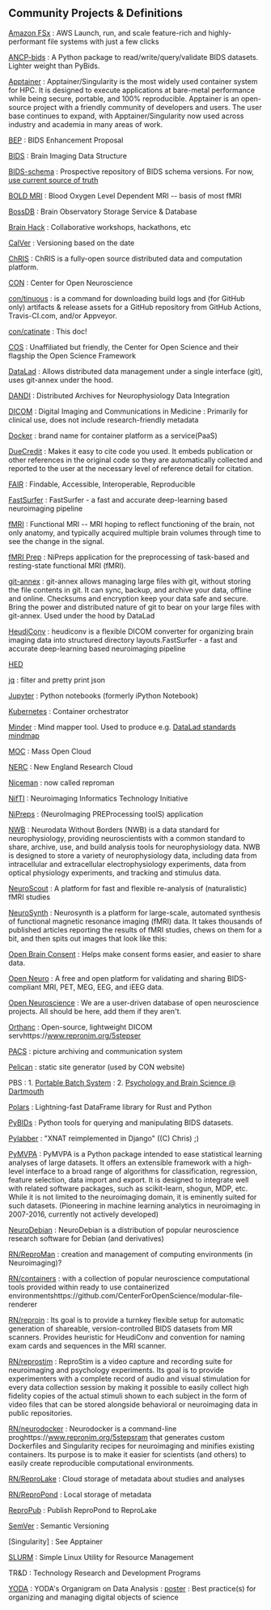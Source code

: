 ## Community Projects & Definitions

[Amazon FSx](https://aws.amazon.com/fsx/)
: AWS Launch, run, and scale feature-rich and highly-performant file systems with just a few clicks

[ANCP-bids](https://github.com/ANCPLabOldenburg/ancp-bids)
: A Python package to read/write/query/validate BIDS datasets. Lighter weight than PyBids.

[Apptainer](https://apptainer.org/)
: Apptainer/Singularity is the most widely used container system for HPC. It is designed to execute applications at bare-metal performance while being secure, portable, and 100% reproducible. Apptainer is an open-source project with a friendly community of developers and users. The user base continues to expand, with Apptainer/Singularity now used across industry and academia in many areas of work.

[BEP](https://bids.neuroimaging.io/governance.html#a-bep-procedure-key-definitions)
: BIDS Enhancement Proposal

[BIDS](https://bids-specification.readthedocs.io/en/stable/)
: Brain Imaging Data Structure

[BIDS-schema](https://github.com/bids-standard/bids-schema)
: Prospective repository of BIDS schema versions. For now, [use current source of truth](https://github.com/bids-standard/bids-specification/tree/master/src/schema)

[BOLD MRI](https://en.wikipedia.org/wiki/Blood-oxygen-level-dependent_imaging)
: Blood Oxygen Level Dependent MRI -- basis of most fMRI 

[BossDB](https://bossdb.org/)
: Brain Observatory Storage Service & Database 

[Brain Hack](https://brainhack.org/)
: Collaborative workshops, hackathons, etc

[CalVer](https://calver.org/)
: Versioning based on the date

[ChRIS](http://chrisproject.org/)
: ChRIS is a fully-open source distributed data and computation platform. 

[CON](http://centerforopenneuroscience.org/)
: Center for Open Neuroscience

[con/tinuous](https://github.com/con/tinuous/)
: is a command for downloading build logs and (for GitHub only) artifacts & release assets for a GitHub repository from GitHub Actions, Travis-CI.com, and/or Appveyor.

[con/catinate](https://github.com/con/catinate/)
: This doc!

[COS](http://cos.io)
: Unaffiliated but friendly, the Center for Open Science and their flagship the Open Science Framework

[DataLad](https://www.datalad.org/)
: Allows distributed data management under a single interface (git), uses git-annex under the hood.

[DANDI](https://www.dandiarchive.org/)
: Distributed Archives for Neurophysiology Data Integration 

[DICOM](https://www.dicomstandard.org/)
: Digital Imaging and Communications in Medicine
: Primarily for clinical use, does not include research-friendly metadata

[Docker](https://en.wikipedia.org/wiki/Docker_(software))
: brand name for container platform as a service(PaaS)

[DueCredit](https://github.com/duecredit/duecredit)
: Makes it easy to cite code you used. It embeds publication or other references in the original code so they are automatically collected and reported to the user at the necessary level of reference detail for citation.

[FAIR](https://www.go-fair.org/fair-principles/)
: Findable, Accessible, Interoperable, Reproducible

[FastSurfer](https://github.com/Deep-MI/FastSurfer)
: FastSurfer - a fast and accurate deep-learning based neuroimaging pipeline

[fMRI](???)
: Functional MRI -- MRI hoping to reflect functioning of the brain, not only anatomy, and typically acquired multiple brain volumes through time to see the change in the signal.

[fMRI Prep](https://fmriprep.org/en/stable/)
: NiPreps application for the preprocessing of task-based and resting-state functional MRI (fMRI).

[git-annex](https://git-annex.branchable.com/)
: git-annex allows managing large files with git, without storing the file contents in git. It can sync, backup, and archive your data, offline and online. Checksums and encryption keep your data safe and secure. Bring the power and distributed nature of git to bear on your large files with git-annex. Used under the hood by DataLad

[HeudiConv](https://github.com/nipy/heudiconv)
: heudiconv is a flexible DICOM converter for organizing brain imaging data into structured directory layouts.FastSurfer - a fast and accurate deep-learning based neuroimaging pipeline

[HED](https://www.hedtags.org/)

[jq](https://stedolan.github.io/jq/)
: filter and pretty print json

[Jupyter](https://jupyter.org/)
: Python notebooks (formerly iPython Notebook)

[Kubernetes](https://kubernetes.io/)
: Container orchestrator

[Minder](https://github.com/phase1geo/Minder)
: Mind mapper tool. Used to produce e.g. [DataLad standards mindmap](https://datasets.datalad.org/centerforopenneuroscience/talks/2022-tx-big-neuroscience.html#/4/5)

[MOC](https://massopen.cloud/)
: Mass Open Cloud

[NERC](https://nerc.mghpcc.org/)
: New England Research Cloud

[Niceman](https://github.com/ReproNim/reproman)
: now called reproman

[NifTI](https://nifti.nimh.nih.gov/)
: Neuroimaging Informatics Technology Initiative

[NiPreps](www.nipreps.org)
:  (NeuroImaging PREProcessing toolS) application

[NWB](https://www.nwb.org/)
: Neurodata Without Borders (NWB) is a data standard for neurophysiology, providing neuroscientists with a common standard to share, archive, use, and build analysis tools for neurophysiology data. NWB is designed to store a variety of neurophysiology data, including data from intracellular and extracellular electrophysiology experiments, data from optical physiology experiments, and tracking and stimulus data.

[NeuroScout](https://neuroscout.org/)
: A platform for fast and flexible re-analysis of (naturalistic) fMRI studies

[NeuroSynth](https://neurosynth.org/)
: Neurosynth is a platform for large-scale, automated synthesis of functional magnetic resonance imaging (fMRI) data. It takes thousands of published articles reporting the results of fMRI studies, chews on them for a bit, and then spits out images that look like this:

[Open Brain Consent](http://open-brain-consent.readthedocs.org/)
: Helps make consent forms easier, and easier to share data.

[Open Neuro](https://openneuro.org/)
: A free and open platform for validating and sharing BIDS-compliant MRI, PET, MEG, EEG, and iEEG data.

[Open Neuroscience](https://open-neuroscience.com/)
: We are a user-driven database of open neuroscience projects. All should be here, add them if they aren't.

[Orthanc](https://www.orthanc-server.com/)
: Open-source, lightweight DICOM servhttps://www.repronim.org/5stepser

[PACS](https://en.wikipedia.org/wiki/Picture_archiving_and_communication_system)
: picture archiving and communication system

[Pelican](https://docs.getpelican.com/en/latest/)
: static site generator (used by CON website)

PBS
: 1. [Portable Batch System](https://en.wikipedia.org/wiki/Portable_Batch_System)
: 2. [Psychology and Brain Science @ Dartmouth](https://pbs.dartmouth.edu/)

[Polars](https://www.pola.rs/)
: Lightning-fast DataFrame library for Rust and Python

[PyBIDs](https://github.com/bids-standard/pybids)
: Python tools for querying and manipulating BIDS datasets. 

[Pylabber](https://github.com/TheLabbingProject/pylabber)
: "XNAT reimplemented in Django" ((C) Chris) ;)


[PyMVPA](http://www.pymvpa.org/)
: PyMVPA is a Python package intended to ease statistical learning analyses of large datasets. It offers an extensible framework with a high-level interface to a broad range of algorithms for classification, regression, feature selection, data import and export. It is designed to integrate well with related software packages, such as scikit-learn, shogun, MDP, etc. While it is not limited to the neuroimaging domain, it is eminently suited for such datasets. (Pioneering in machine learning analytics in neuroimaging in 2007-2016, currently not actively developed)

[NeuroDebian](https://neuro.debian.net/)
: NeuroDebian is a distribution of popular neuroscience research software for Debian (and derivatives)

[RN/ReproMan](https://github.com/ReproNim/reproman)
: creation and management of computing environments (in Neuroimaging)?

[RN/containers](https://github.com/ReproNim/containers)
: with a collection of popular neuroscience computational tools provided within ready to use containerized environmentshttps://github.com/CenterForOpenScience/modular-file-renderer

[RN/reproin](https://github.com/ReproNim/reproin)
: Its goal is to provide a turnkey flexible setup for automatic generation of shareable, version-controlled BIDS datasets from MR scanners. Provides heuristic for HeudiConv  and convention for naming exam cards and sequences in the MRI scanner.

[RN/reprostim](https://github.com/ReproNim/reprostim)
: ReproStim is a video capture and recording suite for neuroimaging and psychology experiments. Its goal is to provide experimenters with a complete record of audio and visual stimulation for every data collection session by making it possible to easily collect high fidelity copies of the actual stimuli shown to each subject in the form of video files that can be stored alongside behavioral or neuroimaging data in public repositories.

[RN/neurodocker](https://github.com/ReproNim/neurodocker)
: Neurodocker is a command-line proghttps://www.repronim.org/5stepsram that generates custom Dockerfiles and Singularity recipes for neuroimaging and minifies existing containers. Its purpose is to make it easier for scientists (and others) to easily create reproducible computational environments.

[RN/ReproLake](https://repronim.wordpress.com/)
: Cloud storage of metadata about studies and analyses

[RN/ReproPond](https://repronim.wordpress.com/)
: Local storage of metadata

[ReproPub](https://zenodo.org/record/3336609#.Y5IAjH7MIUE)
: Publish ReproPond to ReproLake

[SemVer](https://semver.org/)
: Semantic Versioning

[Singularity]
: See Apptainer

[SLURM](https://en.wikipedia.org/wiki/Slurm_Workload_Manager)
: Simple Linux Utility for Resource Management

TR&D
: Technology Research and Development Programs

[YODA](https://github.com/myyoda)
: YODA's Organigram on Data Analysis
: [poster](https://raw.githubusercontent.com/ReproNim/containers-artwork/master/repronim-containers-yoda_30dpi.png)
: Best practice(s) for organizing and managing digital objects of science


